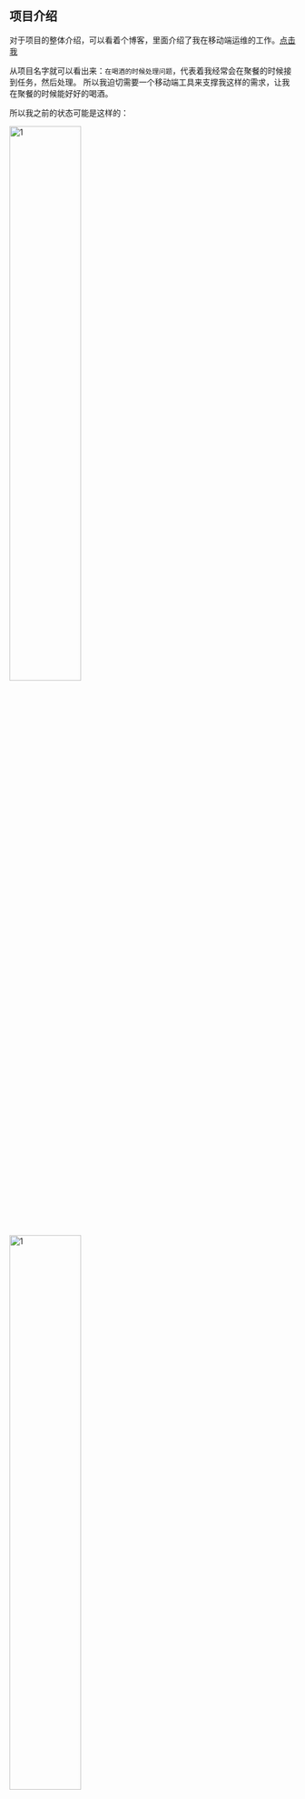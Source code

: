 项目介绍
----
对于项目的整体介绍，可以看着个博客，里面介绍了我在移动端运维的工作。[点击我](https://blog.itmonkey.icu/2021/11/14/sre-mobile-tools/)

从项目名字就可以看出来：`在喝酒的时候处理问题`，代表着我经常会在聚餐的时候接到任务，然后处理。
所以我迫切需要一个移动端工具来支撑我这样的需求，让我在聚餐的时候能好好的喝酒。

所以我之前的状态可能是这样的：

<img src="static/7.jpg" width="50%" height="50%" alt="1" />
<img src="static/8.jpg" width="50%" height="50%" alt="1" />

项目信息
----

项目分为小程序端和服务端，小程序端就是原生的小程序语言写的，服务端用go写的。整体比较简单，然后我只是实现了登录认证相关功能。
以及前端项目的一个框架设计。

```shell
目录api：服务端项目
目录miniapp/wx：微信登录的小程序代码
目录miniapp/qywx：企业微信登录的小程序代码(由于必须要发布小程序才能绑定企业微信，我就没有测试，代码不难)
```

项目截图
----

<img src="static/1.jpg" width="50%" height="50%" alt="1" />
<img src="static/2.jpg" width="50%" height="50%" alt="1" />
<img src="static/3.jpg" width="50%" height="50%" alt="1" />
<img src="static/4.jpg" width="50%" height="50%" alt="1" />

如何运行
----

> 小程序端

直接导入到微信开发者工具就可以

> 服务端

```shell
go run main.go
```

依赖
----

服务端依赖redis，主要是用来存储用户session的。


其他说明
----

* 注意权限，由于微信小程序没有什么特别好的权限控制，所以我们直接把小程序转成企业微信小程序了
* 注意安全，我们登录小程序有两道关卡，一你需要是某个企业的员工，二你需要登录公司内部vpn
* 企业认证，小程序最好企业认证，这样可以有不少有用的功能，比如`web-view`
* 配合使用，我们企业微信小程序登录之后会配合公司内部统一登录接口来获取用户信息做一些展示

企业微信小程序
----
下面是我们公司正在使用的企业微信小程序的样子

<img src="static/5.png" width="50%" height="50%" alt="1" />
<img src="static/6.png" width="50%" height="50%" alt="1" />

点赞的朋友
----

[![Stargazers repo roster for @gsgs-libin/handleWhileDrinking](https://reporoster.com/stars/gsgs-libin/handleWhileDrinking)](https://github.com/gsgs-libin/handleWhileDrinking/stargazers)

[![Forkers repo roster for @gsgs-libin/handleWhileDrinking](https://reporoster.com/forks/gsgs-libin/handleWhileDrinking)](https://github.com/gsgs-libin/handleWhileDrinking/network/members)
